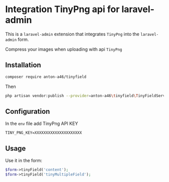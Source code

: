 Integration TinyPng api for laravel-admin
======

This is a `laravel-admin` extension that integrates `TinyPng` into the `laravel-admin` form.

Compress your images when uploading with api `TinyPng`

## Installation

```bash
composer require anton-a46/tinyfield
```

Then
```bash
php artisan vendor:publish --provider=anton-a46\tinyfield\TinyFieldServiceProvider
```

## Configuration

In the `env` file add TinyPng API KEY
```dotenv
TINY_PNG_KEY=XXXXXXXXXXXXXXXXXXXXX
```

## Usage

Use it in the form:
```php
$form->tinyField('content');
$form->tinyField('tinyMultipleField');
```